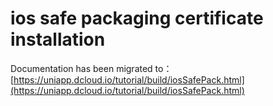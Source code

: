 # ios safe packaging certificate installation

Documentation has been migrated to：[https://uniapp.dcloud.io/tutorial/build/iosSafePack.html](https://uniapp.dcloud.io/tutorial/build/iosSafePack.html)